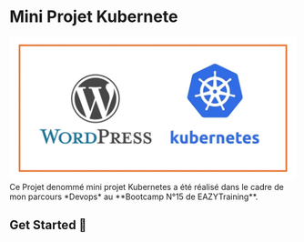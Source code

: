   # Mini Projet Kubernete
  <div align="center"><img src="images/wp_k8s.png"></div>
  Ce Projet denommé mini projet Kubernetes a été réalisé dans le cadre de mon parcours *Devops* au **Bootcamp N°15 de EAZYTraining**.  
  
  ## Get Started 🚀  